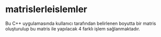 # matrislerleislemler
Bu C++ uygulamasında kullanıcı tarafından belirlenen boyutta bir matris oluşturulup bu matris ile yapılacak 4 farklı işlem sağlanmaktadır.

